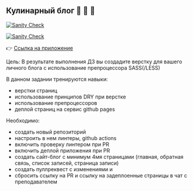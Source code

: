 ## Кулинарный блог  	:pizza: :taco: :bowl_with_spoon:

[![Sanity Check](https://github.com/mihailryzij0/FoodBlog/actions/workflows/sanity-check.yml/badge.svg?branch=hw/7)](https://github.com/mihailryzij0/FoodBlog/actions/workflows/sanity-check.yml)

[![Sanity Check](https://github.com/mihailryzij0/FoodBlog/actions/workflows/deploy.yml/badge.svg?branch=hw/7)](https://github.com/mihailryzij0/FoodBlog/actions/workflows/deploy.yml)


:point_right: [Ссылка на приложение](https://mihailryzij0.github.io/FoodBlog/)

Цель:
В результате выполнения ДЗ вы создадите верстку для вашего личного блога с использование препроцессора SASS(/LESS)

В данном задании тренируются навыки:

- верстки страниц
- использование принципов DRY при верстке
- использование препроцессоров
- деплой страниц на сервис github pages

Необходимо:

- создать новый репозиторий
- настроить в нем линтеры, github actions
- включить проверку линтером при PR
- включить деплой приложения при PR
- создать сайт-блог с минимум 4мя страницами (главная, обратная связь, список записей, страница записи)
- создать пуллреквест с изменениями и
- сбросить ссылку на PR и ссылку на задеплоенные страницы в чат с преподавателем